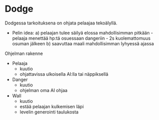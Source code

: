# Dodge

Dodgessa tarkoituksena on ohjata pelaajaa tekoälyllä.
  - Pelin idea:
      a) pelaajan tulee säilyä elossa mahdollisimman pitkään
          - pelaaja menettää hp:tä osuessaan dangeriin
          - 2s kuolemattomuus osuman jälkeen
      b) saavuttaa maali mahdollisimman lyhyessä ajassa
      
Ohjelman rakenne
  - Pelaaja
    - kuutio
    - ohjattavissa ulkoisella AI:lla tai näppiksellä
  - Danger
    - kuutio
    - ohjelman oma AI ohjaa
  - Wall
    - kuutio
    - estää pelaajan kulkemisen läpi
    - levelin generointi taulukosta
